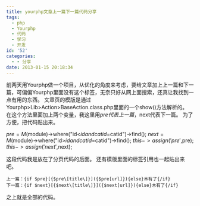 ```yaml
---
title: yourphp文章上一篇下一篇代码分享
tags:
  - php
  - Yourphp
  - 代码
  - 学习
  - 开发
id: '52'
categories:
  - - 分享
date: 2013-01-15 20:18:34
---
```


前两天用Yourphp做一个项目，从优化的角度来考虑，要给文章加上上一篇和下一篇，可偏偏Yourphp里面没有这个标签，无奈只好从网上面搜索，还真让我找到一点有用的东西。 文章页的模版是通过Yourphp>Lib>Action>BaseAction.class.php里面的一个show()方法解析的。 在这个方法里面加上两个变量，我这里用$pre代表上一篇，$next代表下一篇。 为了方便，把代码贴出来。

$pre = M($module)->where("id<$id and catid=$catid")->find();
$next = M($module)->where("id>$id and catid=$catid")->find();
$this->assign('pre',$pre);
$this->assign('next',$next);

这段代码我是放在了分页代码的后面。 还有模版里面的标签引用也一起贴出来吧。

    上一篇：{if $pre}[{$pre\[title\]}]({$pre[url]}){else}木有了{/if}
    下一篇：{if $next}[{$next\[title\]}]({$next[url]}){else}木有了{/if}
    

之上就是全部的代码。